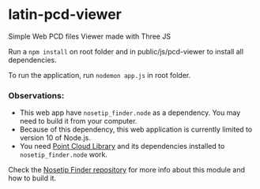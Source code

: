 # latin-pcd-viewer
Simple Web PCD files Viewer made with Three JS

Run a `npm install` on root folder and in public/js/pcd-viewer to install all dependencies.

To run the application, run `nodemon app.js` in root folder.

### Observations: 
- This web app have `nosetip_finder.node` as a dependency. You may need to build it from your computer. 
- Because of this dependency, this web application is currently limited to version 10 of Node.js.
- You need [Point Cloud Library](https://pointclouds.org/) and its dependencies installed to `nosetip_finder.node` work.

Check the [Nosetip Finder repository](https://github.com/MarcusVLMA/nosetip_finder/) for more info about this module and how to build it.
